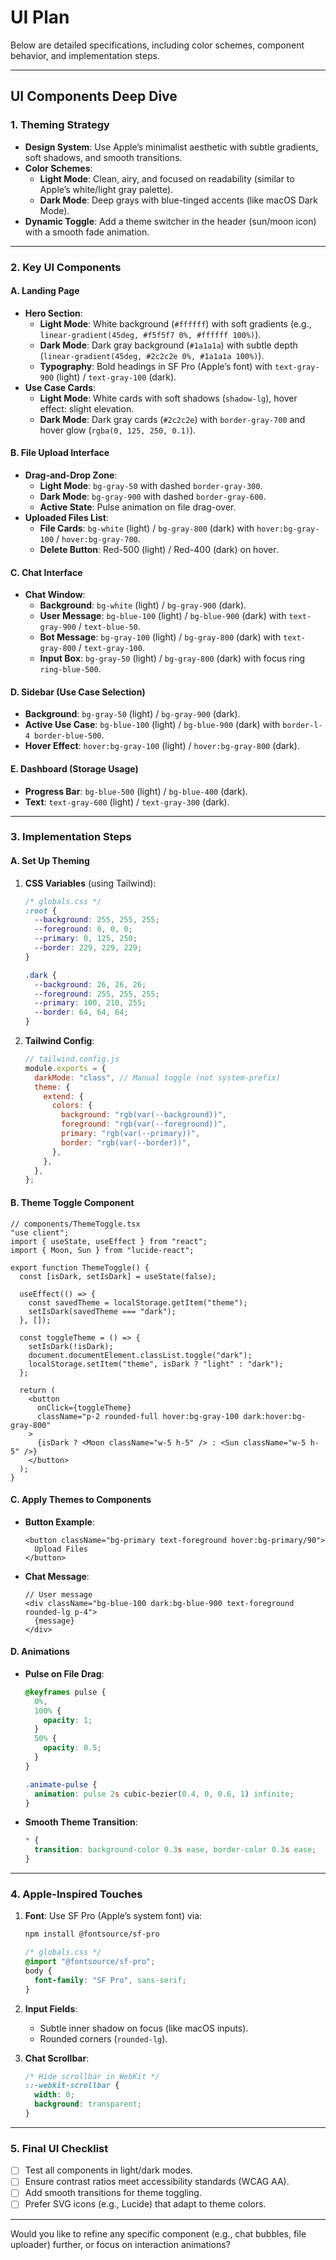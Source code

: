# UI Plan

Below are detailed specifications, including color schemes, component behavior, and implementation steps.

---

## **UI Components Deep Dive**

### **1. Theming Strategy**

- **Design System**: Use Apple’s minimalist aesthetic with subtle gradients, soft shadows, and smooth transitions.
- **Color Schemes**:
  - **Light Mode**: Clean, airy, and focused on readability (similar to Apple’s white/light gray palette).
  - **Dark Mode**: Deep grays with blue-tinged accents (like macOS Dark Mode).
- **Dynamic Toggle**: Add a theme switcher in the header (sun/moon icon) with a smooth fade animation.

---

### **2. Key UI Components**

#### **A. Landing Page**

- **Hero Section**:
  - **Light Mode**: White background (`#ffffff`) with soft gradients (e.g., `linear-gradient(45deg, #f5f5f7 0%, #ffffff 100%)`).
  - **Dark Mode**: Dark gray background (`#1a1a1a`) with subtle depth (`linear-gradient(45deg, #2c2c2e 0%, #1a1a1a 100%)`).
  - **Typography**: Bold headings in SF Pro (Apple’s font) with `text-gray-900` (light) / `text-gray-100` (dark).
- **Use Case Cards**:
  - **Light Mode**: White cards with soft shadows (`shadow-lg`), hover effect: slight elevation.
  - **Dark Mode**: Dark gray cards (`#2c2c2e`) with `border-gray-700` and hover glow (`rgba(0, 125, 250, 0.1)`).

#### **B. File Upload Interface**

- **Drag-and-Drop Zone**:
  - **Light Mode**: `bg-gray-50` with dashed `border-gray-300`.
  - **Dark Mode**: `bg-gray-900` with dashed `border-gray-600`.
  - **Active State**: Pulse animation on file drag-over.
- **Uploaded Files List**:
  - **File Cards**: `bg-white` (light) / `bg-gray-800` (dark) with `hover:bg-gray-100` / `hover:bg-gray-700`.
  - **Delete Button**: Red-500 (light) / Red-400 (dark) on hover.

#### **C. Chat Interface**

- **Chat Window**:
  - **Background**: `bg-white` (light) / `bg-gray-900` (dark).
  - **User Message**: `bg-blue-100` (light) / `bg-blue-900` (dark) with `text-gray-900` / `text-blue-50`.
  - **Bot Message**: `bg-gray-100` (light) / `bg-gray-800` (dark) with `text-gray-800` / `text-gray-100`.
  - **Input Box**: `bg-gray-50` (light) / `bg-gray-800` (dark) with focus ring `ring-blue-500`.

#### **D. Sidebar (Use Case Selection)**

- **Background**: `bg-gray-50` (light) / `bg-gray-900` (dark).
- **Active Use Case**: `bg-blue-100` (light) / `bg-blue-900` (dark) with `border-l-4 border-blue-500`.
- **Hover Effect**: `hover:bg-gray-100` (light) / `hover:bg-gray-800` (dark).

#### **E. Dashboard (Storage Usage)**

- **Progress Bar**: `bg-blue-500` (light) / `bg-blue-400` (dark).
- **Text**: `text-gray-600` (light) / `text-gray-300` (dark).

---

### **3. Implementation Steps**

#### **A. Set Up Theming**

1. **CSS Variables** (using Tailwind):

   ```css
   /* globals.css */
   :root {
     --background: 255, 255, 255;
     --foreground: 0, 0, 0;
     --primary: 0, 125, 250;
     --border: 229, 229, 229;
   }

   .dark {
     --background: 26, 26, 26;
     --foreground: 255, 255, 255;
     --primary: 100, 210, 255;
     --border: 64, 64, 64;
   }
   ```

2. **Tailwind Config**:

   ```javascript
   // tailwind.config.js
   module.exports = {
     darkMode: "class", // Manual toggle (not system-prefix)
     theme: {
       extend: {
         colors: {
           background: "rgb(var(--background))",
           foreground: "rgb(var(--foreground))",
           primary: "rgb(var(--primary))",
           border: "rgb(var(--border))",
         },
       },
     },
   };
   ```

#### **B. Theme Toggle Component**

```tsx
// components/ThemeToggle.tsx
"use client";
import { useState, useEffect } from "react";
import { Moon, Sun } from "lucide-react";

export function ThemeToggle() {
  const [isDark, setIsDark] = useState(false);

  useEffect(() => {
    const savedTheme = localStorage.getItem("theme");
    setIsDark(savedTheme === "dark");
  }, []);

  const toggleTheme = () => {
    setIsDark(!isDark);
    document.documentElement.classList.toggle("dark");
    localStorage.setItem("theme", isDark ? "light" : "dark");
  };

  return (
    <button
      onClick={toggleTheme}
      className="p-2 rounded-full hover:bg-gray-100 dark:hover:bg-gray-800"
    >
      {isDark ? <Moon className="w-5 h-5" /> : <Sun className="w-5 h-5" />}
    </button>
  );
}
```

#### **C. Apply Themes to Components**

- **Button Example**:

  ```tsx
  <button className="bg-primary text-foreground hover:bg-primary/90">
    Upload Files
  </button>
  ```

- **Chat Message**:

  ```tsx
  // User message
  <div className="bg-blue-100 dark:bg-blue-900 text-foreground rounded-lg p-4">
    {message}
  </div>
  ```

#### **D. Animations**

- **Pulse on File Drag**:

  ```css
  @keyframes pulse {
    0%,
    100% {
      opacity: 1;
    }
    50% {
      opacity: 0.5;
    }
  }

  .animate-pulse {
    animation: pulse 2s cubic-bezier(0.4, 0, 0.6, 1) infinite;
  }
  ```

- **Smooth Theme Transition**:

  ```css
  * {
    transition: background-color 0.3s ease, border-color 0.3s ease;
  }
  ```

---

### **4. Apple-Inspired Touches**

1. **Font**: Use SF Pro (Apple’s system font) via:

   ```bash
   npm install @fontsource/sf-pro
   ```

   ```css
   /* globals.css */
   @import "@fontsource/sf-pro";
   body {
     font-family: "SF Pro", sans-serif;
   }
   ```

2. **Input Fields**:

   - Subtle inner shadow on focus (like macOS inputs).
   - Rounded corners (`rounded-lg`).

3. **Chat Scrollbar**:

   ```css
   /* Hide scrollbar in WebKit */
   ::-webkit-scrollbar {
     width: 0;
     background: transparent;
   }
   ```

---

### **5. Final UI Checklist**

- [ ] Test all components in light/dark modes.
- [ ] Ensure contrast ratios meet accessibility standards (WCAG AA).
- [ ] Add smooth transitions for theme toggling.
- [ ] Prefer SVG icons (e.g., Lucide) that adapt to theme colors.

---

Would you like to refine any specific component (e.g., chat bubbles, file uploader) further, or focus on interaction animations?
